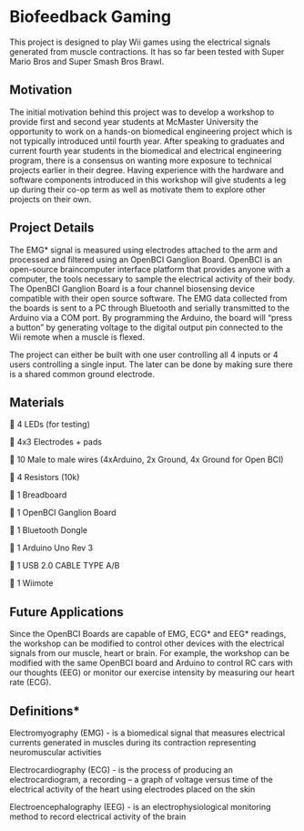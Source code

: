 # Biofeedback Gaming
This project is designed to play Wii games using the electrical signals generated from muscle contractions. 
It has so far been tested with Super Mario Bros and Super Smash Bros Brawl.

## Motivation
The initial motivation behind this project was to develop a workshop to provide first and second year students at McMaster University the opportunity to work on a hands-on biomedical engineering project which is not typically introduced until fourth year. After speaking to graduates and current fourth year students in the biomedical and electrical engineering program, there is a consensus on wanting more exposure to technical projects earlier in their degree. Having experience with the hardware and software components introduced in this workshop will give students a leg up during their co-op term as well as motivate them to explore other projects on their own.

## Project Details
The EMG* signal is measured using electrodes attached to the arm and processed and filtered using an  OpenBCI Ganglion Board. OpenBCI is an open-source braincomputer interface platform that provides anyone  with a computer, the tools necessary to sample the electrical activity of their body. The OpenBCI Ganglion Board is a four channel biosensing device compatible with their open source software. The EMG data collected from the boards is sent to a PC through Bluetooth and serially transmitted to the Arduino via a COM port. By programming the Arduino, the board will “press a button” by generating voltage to the digital output pin connected to the Wii remote when a muscle is flexed.

The project can either be built with one user controlling all 4 inputs or 4 users controlling a single input. The later can be done by making sure there is a shared common ground electrode. 

## Materials
 4 LEDs (for testing)

 4x3 Electrodes + pads

 10 Male to male wires (4xArduino, 2x Ground, 4x Ground for Open BCI)

 4 Resistors (10k)

 1 Breadboard

 1 OpenBCI Ganglion Board

 1 Bluetooth Dongle

 1 Arduino Uno Rev 3

 1 USB 2.0 CABLE TYPE A/B

 1 Wiimote

## Future Applications
Since the OpenBCI Boards are capable of EMG, ECG* and EEG* readings, the workshop can be modified to control other devices with the electrical signals from our muscle, heart or brain. For example, the workshop can be modified with the same OpenBCI board and Arduino to control RC cars with our thoughts (EEG) or monitor our exercise intensity by measuring our heart rate (ECG). 

## Definitions*
Electromyography (EMG) - is a biomedical signal that measures electrical currents generated in muscles during its contraction representing neuromuscular activities

Electrocardiography (ECG) - is the process of producing an electrocardiogram, a recording – a graph of voltage versus time of the electrical activity of the heart using electrodes placed on the skin

Electroencephalography (EEG) - is an electrophysiological monitoring method to record electrical activity of the brain
